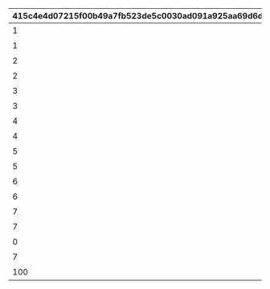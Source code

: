 |415c4e4d07215f00b49a7fb523de5c0030ad091a925aa69d6da1c4b4092af60d|e8f88415a851116eb46b52d83059c36f86dee18c7738410063516c6d9b96e223|8d7ea7963e07245f803fd77164b7cb54b65b536294a99e3a15edb2dd1229efb9|eef4082f1ae7e61603110be45a3cb742766a77482d80eeceef03bfd596df74c8|f403aa311292c0b9163858d00f0db5ecd7cd80d884fe722d455fd723fc2b1f09|05ee1c6edb707926eead98220590aa223a44ec7a4eaa43442b4176aef7593d3f|350ea35c4ec4ffb17a88cfaa0978acfad0e9d310033ec13077a31cb13091301f|
| --- | --- | --- | --- | --- | --- | --- |
|1|91002|8|10148|5148061|40|スイーツ早食いクラブ|
|1|0|0|10148|5148062|0|ぺんぽこりんの正体…？|
|2|91002|8|10148|5148064|40|夜凪の恋バナ？|
|2|0|0|10148|5148065|0|麦しゅわアブダクション|
|3|91002|8|10148|5148067|40|ピッカピカのボードで|
|3|0|0|10148|5148068|0|Mって何ですか？|
|4|91002|8|10148|5148070|40|スイカの次はミルク？|
|4|0|0|10148|5148071|0|騎士きゅんセラピー|
|5|91002|8|10148|5148073|40|パチパチとフーフー|
|5|0|0|10148|5148074|0|火遁の術でチャメシ！|
|6|91002|8|10148|5148076|40|耳を澄ませば|
|6|0|0|10148|5148077|0|祓った方がよくねー？|
|7|91002|8|10148|5148079|40|爆誕ホットヒップドロップ|
|7|0|0|10148|5148080|0|スーパースライム戦士|
|0|0|0|10148|5148601|0|バラバラな写真と証言|
|7|0|0|10148|5148602|0|写真アルバム復元完了！|
|100|0|0|10148|5148603|0|記念の集合写真★|